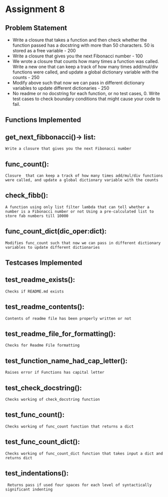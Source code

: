# Assignment 8

## <b>Problem Statement</b>

- Write a closure that takes a function and then check whether the function passed has a docstring with more than 50 characters. 50 is stored as a free variable - 200
- Write a closure that gives you the next Fibonacci number - 100
- We wrote a closure that counts how many times a function was called. Write a new one that can keep a track of how many times add/mul/div functions were called, and update a global dictionary variable with the counts - 250
- Modify above such that now we can pass in different dictionary variables to update different dictionaries - 250
- No readme or no docstring for each function, or no test cases, 0. Write test cases to check boundary conditions that might cause your code to fail. 
 

## <b> Functions Implemented </b>

## get_next_fibbonacci()-> list:
    Write a closure that gives you the next Fibonacci number

##  func_count():
    Closure  that can keep a track of how many times add/mul/div functions were called, and update a global dictionary variable with the counts
   
    
##  check_fibb():
    A function using only list filter lambda that can tell whether a number is a Fibonacci number or not Using a pre-calculated list to store fab numbers till 10000

##  func_count_dict(dic_oper:dict):
    Modifies func_count such that now we can pass in different dictionary variables to update different dictionaries

## <b>Testcases Implemented</b>

##  test_readme_exists():
    Checks if README.md exists

##  test_readme_contents():
    Contents of readme file has been properly written or not
   

##  test_readme_file_for_formatting():
    Checks for Readme File formatting

##  test_function_name_had_cap_letter():
    Raises error if Functions has capital letter

##  test_check_docstring():
    Checks working of check_docstring function

##  test_func_count():
    Checks working of func_count function that returns a dict

##  test_func_count_dict():
    Checks working of func_count_dict function that takes input a dict and returns dict

##  test_indentations():
     Returns pass if used four spaces for each level of syntactically
    significant indenting